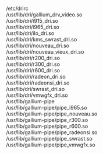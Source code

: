 /etc/drirc  
/usr/lib/dri/gallium\_drv\_video.so  
/usr/lib/dri/i915\_dri.so  
/usr/lib/dri/i965\_dri.so  
/usr/lib/dri/ilo\_dri.so  
/usr/lib/dri/kms\_swrast\_dri.so  
/usr/lib/dri/nouveau\_dri.so  
/usr/lib/dri/nouveau\_vieux\_dri.so  
/usr/lib/dri/r200\_dri.so  
/usr/lib/dri/r300\_dri.so  
/usr/lib/dri/r600\_dri.so  
/usr/lib/dri/radeon\_dri.so  
/usr/lib/dri/radeonsi\_dri.so  
/usr/lib/dri/swrast\_dri.so  
/usr/lib/dri/vmwgfx\_dri.so  
/usr/lib/gallium-pipe  
/usr/lib/gallium-pipe/pipe\_i965.so  
/usr/lib/gallium-pipe/pipe\_nouveau.so  
/usr/lib/gallium-pipe/pipe\_r300.so  
/usr/lib/gallium-pipe/pipe\_r600.so  
/usr/lib/gallium-pipe/pipe\_radeonsi.so  
/usr/lib/gallium-pipe/pipe\_swrast.so  
/usr/lib/gallium-pipe/pipe\_vmwgfx.so  
